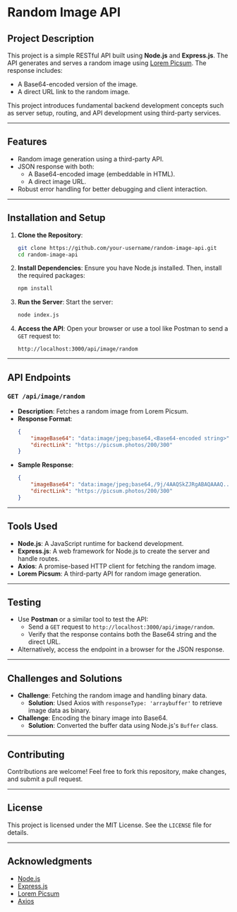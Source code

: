 # Random Image API

## Project Description
This project is a simple RESTful API built using **Node.js** and **Express.js**. The API generates and serves a random image using [Lorem Picsum](https://picsum.photos/). The response includes:
- A Base64-encoded version of the image.
- A direct URL link to the random image.

This project introduces fundamental backend development concepts such as server setup, routing, and API development using third-party services.

---

## Features
- Random image generation using a third-party API.
- JSON response with both:
  - A Base64-encoded image (embeddable in HTML).
  - A direct image URL.
- Robust error handling for better debugging and client interaction.

---

## Installation and Setup
1. **Clone the Repository**:
   ```bash
   git clone https://github.com/your-username/random-image-api.git
   cd random-image-api
   ```

2. **Install Dependencies**:
   Ensure you have Node.js installed. Then, install the required packages:
   ```bash
   npm install
   ```

3. **Run the Server**:
   Start the server:
   ```bash
   node index.js
   ```

4. **Access the API**:
   Open your browser or use a tool like Postman to send a `GET` request to:
   ```
   http://localhost:3000/api/image/random
   ```

---

## API Endpoints

### `GET /api/image/random`
- **Description**: Fetches a random image from Lorem Picsum.
- **Response Format**:
  ```json
  {
      "imageBase64": "data:image/jpeg;base64,<Base64-encoded string>",
      "directLink": "https://picsum.photos/200/300"
  }
  ```
- **Sample Response**:
  ```json
  {
      "imageBase64": "data:image/jpeg;base64,/9j/4AAQSkZJRgABAQAAAQ...",
      "directLink": "https://picsum.photos/200/300"
  }
  ```

---

## Tools Used
- **Node.js**: A JavaScript runtime for backend development.
- **Express.js**: A web framework for Node.js to create the server and handle routes.
- **Axios**: A promise-based HTTP client for fetching the random image.
- **Lorem Picsum**: A third-party API for random image generation.

---

## Testing
- Use **Postman** or a similar tool to test the API:
  - Send a `GET` request to `http://localhost:3000/api/image/random`.
  - Verify that the response contains both the Base64 string and the direct URL.
- Alternatively, access the endpoint in a browser for the JSON response.

---

## Challenges and Solutions
- **Challenge**: Fetching the random image and handling binary data.
  - **Solution**: Used Axios with `responseType: 'arraybuffer'` to retrieve image data as binary.
- **Challenge**: Encoding the binary image into Base64.
  - **Solution**: Converted the buffer data using Node.js's `Buffer` class.

---

## Contributing
Contributions are welcome! Feel free to fork this repository, make changes, and submit a pull request.

---

## License
This project is licensed under the MIT License. See the `LICENSE` file for details.

---

## Acknowledgments
- [Node.js](https://nodejs.org/)
- [Express.js](https://expressjs.com/)
- [Lorem Picsum](https://picsum.photos/)
- [Axios](https://axios-http.com/)
